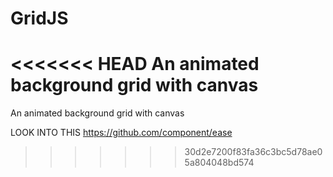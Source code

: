 # GridJS
<<<<<<< HEAD
An animated background grid with canvas
=======
An animated background grid with canvas

LOOK INTO THIS
https://github.com/component/ease
>>>>>>> 30d2e7200f83fa36c3bc5d78ae05a804048bd574
